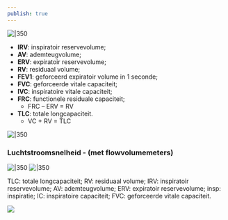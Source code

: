 ```yaml
---
publish: true
---
```

![|350](https://i.imgur.com/HAy5LyF.png)

- **IRV**: inspiratoir reservevolume; 
- **AV**: ademteugvolume; 
- **ERV**: expiratoir reservevolume; 
- **RV**: residuaal volume; 
- **FEV1**: geforceerd expiratoir volume in 1 seconde; 
- **FVC**: geforceerde vitale capaciteit; 
- **IVC**: inspiratoire vitale capaciteit; 
- **FRC**: functionele residuale capaciteit; 
	- FRC – ERV = RV
- **TLC**: totale longcapaciteit.
	- VC + RV = TLC

![|350](https://i.imgur.com/Ozb1vPF.png)


### Luchtstroomsnelheid - (met flowvolumemeters)
![|350](https://i.imgur.com/KTC6bzn.png)
![|350](https://i.imgur.com/yjsmvBJ.png)


TLC: totale longcapaciteit; RV: residuaal volume; IRV: inspiratoir reservevolume; AV: ademteugvolume; ERV: expiratoir reservevolume; insp: inspiratie; IC: inspiratoire capaciteit; FVC: geforceerde vitale capaciteit.

![](https://i.imgur.com/9HBAV6z.png)

